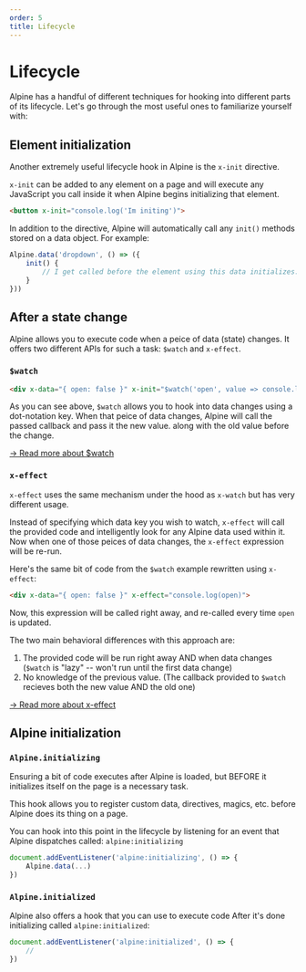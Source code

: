 ```yaml
---
order: 5
title: Lifecycle
---
```


# Lifecycle

Alpine has a handful of different techniques for hooking into different parts of its lifecycle. Let's go through the most useful ones to familiarize yourself with:

<a name="element-initialization"></a>
## Element initialization

Another extremely useful lifecycle hook in Alpine is the `x-init` directive.

`x-init` can be added to any element on a page and will execute any JavaScript you call inside it when Alpine begins initializing that element.

```html
<button x-init="console.log('Im initing')">
```

In addition to the directive, Alpine will automatically call any `init()` methods stored on a data object. For example:

```js
Alpine.data('dropdown', () => ({
    init() {
        // I get called before the element using this data initializes.
    }
}))
```

<a name="after-a-state-change"></a>
## After a state change

Alpine allows you to execute code when a peice of data (state) changes. It offers two different APIs for such a task: `$watch` and `x-effect`.

<a name="watch"></a>
### `$watch`

```html
<div x-data="{ open: false }" x-init="$watch('open', value => console.log(value))">
```

As you can see above, `$watch` allows you to hook into data changes using a dot-notation key. When that peice of data changes, Alpine will call the passed callback and pass it the new value. along with the old value before the change.

[→ Read more about $watch](/magics/watch)

<a name="x-effect"></a>
### `x-effect`

`x-effect` uses the same mechanism under the hood as `x-watch` but has very different usage.

Instead of specifying which data key you wish to watch, `x-effect` will call the provided code and intelligently look for any Alpine data used within it. Now when one of those peices of data changes, the `x-effect` expression will be re-run.

Here's the same bit of code from the `$watch` example rewritten using `x-effect`:

```html
<div x-data="{ open: false }" x-effect="console.log(open)">
```

Now, this expression will be called right away, and re-called every time `open` is updated.

The two main behavioral differences with this approach are:

1. The provided code will be run right away AND when data changes (`$watch` is "lazy" -- won't run until the first data change)
2. No knowledge of the previous value. (The callback provided to `$watch` recieves both the new value AND the old one)

[→ Read more about x-effect](/directives/effect)

<a name="alpine-initialization"></a>
## Alpine initialization

<a name="alpine-initializing"></a>
### `Alpine.initializing`

Ensuring a bit of code executes after Alpine is loaded, but BEFORE it initializes itself on the page is a necessary task.

This hook allows you to register custom data, directives, magics, etc. before Alpine does its thing on a page.

You can hook into this point in the lifecycle by listening for an event that Alpine dispatches called: `alpine:initializing`

```js
document.addEventListener('alpine:initializing', () => {
    Alpine.data(...)
})
```

<a name="alpine-initialized"></a>
### `Alpine.initialized`

Alpine also offers a hook that you can use to execute code After it's done initializing called `alpine:initialized`:

```js
document.addEventListener('alpine:initialized', () => {
    //
})
```
